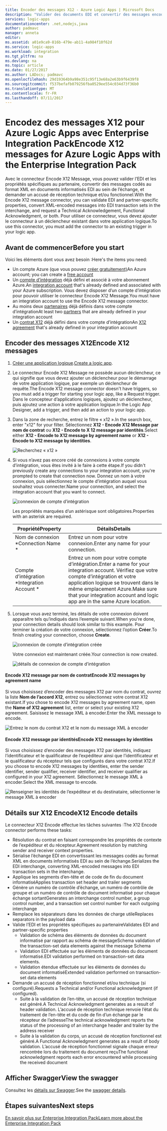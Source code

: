 ```yaml
---
title: Encoder des messages X12 - Azure Logic Apps | Microsoft Docs
description: "Valider des documents EDI et convertir des messages encodés en XML avec l’encodeur de messages X12 dans Enterprise Integration Pack pour Azure Logic Apps"
services: logic-apps
documentationcenter: .net,nodejs,java
author: padmavc
manager: anneta
editor: 
ms.assetid: a01e9ca9-816b-479e-ab11-4a984f10f62d
ms.service: logic-apps
ms.workload: integration
ms.tgt_pltfrm: na
ms.devlang: na
ms.topic: article
ms.date: 01/27/2017
ms.author: LADocs; padmavc
ms.openlocfilehash: 29d19364b9a98e351c95f13e68a2e63b9f6439f8
ms.sourcegitcommit: f537befafb079256fba0529ee554c034d73f36b0
ms.translationtype: MT
ms.contentlocale: fr-FR
ms.lasthandoff: 07/11/2017
---
```

# <a name="encode-x12-messages-for-azure-logic-apps-with-the-enterprise-integration-pack"></a><span data-ttu-id="bb9cf-103">Encodez des messages X12 pour Azure Logic Apps avec Enterprise Integration Pack</span><span class="sxs-lookup"><span data-stu-id="bb9cf-103">Encode X12 messages for Azure Logic Apps with the Enterprise Integration Pack</span></span>

<span data-ttu-id="bb9cf-104">Avec le connecteur Encode X12 Message, vous pouvez valider l’EDI et les propriétés spécifiques au partenaire, convertir des messages codés au format XML en documents informatisés EDI au sein de l’échange, et demander un accusé de réception technique et/ou fonctionnel.</span><span class="sxs-lookup"><span data-stu-id="bb9cf-104">With the Encode X12 message connector, you can validate EDI and partner-specific properties, convert XML-encoded messages into EDI transaction sets in the interchange, and request a Technical Acknowledgement, Functional Acknowledgment, or both.</span></span>
<span data-ttu-id="bb9cf-105">Pour utiliser ce connecteur, vous devez ajouter le connecteur à un déclencheur existant dans votre application logique.</span><span class="sxs-lookup"><span data-stu-id="bb9cf-105">To use this connector, you must add the connector to an existing trigger in your logic app.</span></span>

## <a name="before-you-start"></a><span data-ttu-id="bb9cf-106">Avant de commencer</span><span class="sxs-lookup"><span data-stu-id="bb9cf-106">Before you start</span></span>

<span data-ttu-id="bb9cf-107">Voici les éléments dont vous avez besoin :</span><span class="sxs-lookup"><span data-stu-id="bb9cf-107">Here's the items you need:</span></span>

* <span data-ttu-id="bb9cf-108">Un compte Azure (que vous pouvez [créer gratuitement)](https://azure.microsoft.com/free)</span><span class="sxs-lookup"><span data-stu-id="bb9cf-108">An Azure account; you can create a [free account](https://azure.microsoft.com/free)</span></span>
* <span data-ttu-id="bb9cf-109">Un [compte d’intégration](logic-apps-enterprise-integration-create-integration-account.md) déjà défini et associé à votre abonnement Azure.</span><span class="sxs-lookup"><span data-stu-id="bb9cf-109">An [integration account](logic-apps-enterprise-integration-create-integration-account.md) that's already defined and associated with your Azure subscription.</span></span> <span data-ttu-id="bb9cf-110">Vous devez disposer d’un compte d’intégration pour pouvoir utiliser le connecteur Encode X12 Message.</span><span class="sxs-lookup"><span data-stu-id="bb9cf-110">You must have an integration account to use the Encode X12 message connector.</span></span>
* <span data-ttu-id="bb9cf-111">Au moins deux [partenaires](logic-apps-enterprise-integration-partners.md) déjà définis dans votre compte d’intégration</span><span class="sxs-lookup"><span data-stu-id="bb9cf-111">At least two [partners](logic-apps-enterprise-integration-partners.md) that are already defined in your integration account</span></span>
* <span data-ttu-id="bb9cf-112">Un [contrat X12](logic-apps-enterprise-integration-x12.md) déjà défini dans votre compte d’intégration</span><span class="sxs-lookup"><span data-stu-id="bb9cf-112">An [X12 agreement](logic-apps-enterprise-integration-x12.md) that's already defined in your integration account</span></span>

## <a name="encode-x12-messages"></a><span data-ttu-id="bb9cf-113">Encoder des messages X12</span><span class="sxs-lookup"><span data-stu-id="bb9cf-113">Encode X12 messages</span></span>

1. <span data-ttu-id="bb9cf-114">[Créer une application logique](logic-apps-create-a-logic-app.md).</span><span class="sxs-lookup"><span data-stu-id="bb9cf-114">[Create a logic app](logic-apps-create-a-logic-app.md).</span></span>

2. <span data-ttu-id="bb9cf-115">Le connecteur Encode X12 Message ne possède aucun déclencheur, ce qui signifie que vous devez ajouter un déclencheur pour le démarrage de votre application logique, par exemple un déclencheur de requête.</span><span class="sxs-lookup"><span data-stu-id="bb9cf-115">The Encode X12 message connector doesn't have triggers, so you must add a trigger for starting your logic app, like a Request trigger.</span></span> <span data-ttu-id="bb9cf-116">Dans le concepteur d’applications logiques, ajoutez un déclencheur, puis ajoutez une action à votre application logique.</span><span class="sxs-lookup"><span data-stu-id="bb9cf-116">In the Logic App Designer, add a trigger, and then add an action to your logic app.</span></span>

3.  <span data-ttu-id="bb9cf-117">Dans la zone de recherche, entrez le filtre « x12 ».</span><span class="sxs-lookup"><span data-stu-id="bb9cf-117">In the search box, enter "x12" for your filter.</span></span> <span data-ttu-id="bb9cf-118">Sélectionnez **X12 - Encode X12 Message par nom de contrat** ou **X12 - Encode to X 12 message par identités**.</span><span class="sxs-lookup"><span data-stu-id="bb9cf-118">Select either **X12 - Encode to X12 message by agreement name** or **X12 - Encode to X12 message by identities**.</span></span>
   
    ![Recherchez « x12 »](./media/logic-apps-enterprise-integration-x12-encode/x12decodeimage1.png) 

3. <span data-ttu-id="bb9cf-120">Si vous n’avez pas encore créé de connexions à votre compte d’intégration, vous êtes invité à le faire à cette étape.</span><span class="sxs-lookup"><span data-stu-id="bb9cf-120">If you didn't previously create any connections to your integration account, you're prompted to create that connection now.</span></span> <span data-ttu-id="bb9cf-121">Donnez un nom à votre connexion, puis sélectionnez le compte d’intégration auquel vous souhaitez vous connecter.</span><span class="sxs-lookup"><span data-stu-id="bb9cf-121">Name your connection, and select the integration account that you want to connect.</span></span> 
   
    ![connexion de compte d’intégration](./media/logic-apps-enterprise-integration-x12-encode/x12encodeimage1.png)

    <span data-ttu-id="bb9cf-123">Les propriétés marquées d’un astérisque sont obligatoires.</span><span class="sxs-lookup"><span data-stu-id="bb9cf-123">Properties with an asterisk are required.</span></span>

    | <span data-ttu-id="bb9cf-124">Propriété</span><span class="sxs-lookup"><span data-stu-id="bb9cf-124">Property</span></span> | <span data-ttu-id="bb9cf-125">Détails</span><span class="sxs-lookup"><span data-stu-id="bb9cf-125">Details</span></span> |
    | --- | --- |
    | <span data-ttu-id="bb9cf-126">Nom de connexion *</span><span class="sxs-lookup"><span data-stu-id="bb9cf-126">Connection Name *</span></span> |<span data-ttu-id="bb9cf-127">Entrez un nom pour votre connexion.</span><span class="sxs-lookup"><span data-stu-id="bb9cf-127">Enter any name for your connection.</span></span> |
    | <span data-ttu-id="bb9cf-128">Compte d’intégration *</span><span class="sxs-lookup"><span data-stu-id="bb9cf-128">Integration Account *</span></span> |<span data-ttu-id="bb9cf-129">Entrez un nom pour votre compte d’intégration.</span><span class="sxs-lookup"><span data-stu-id="bb9cf-129">Enter a name for your integration account.</span></span> <span data-ttu-id="bb9cf-130">Vérifiez que votre compte d’intégration et votre application logique se trouvent dans le même emplacement Azure.</span><span class="sxs-lookup"><span data-stu-id="bb9cf-130">Make sure that your integration account and logic app are in the same Azure location.</span></span> |

5.  <span data-ttu-id="bb9cf-131">Lorsque vous avez terminé, les détails de votre connexion doivent apparaître tels qu’indiqués dans l’exemple suivant.</span><span class="sxs-lookup"><span data-stu-id="bb9cf-131">When you're done, your connection details should look similar to this example.</span></span> <span data-ttu-id="bb9cf-132">Pour terminer la création de votre connexion, sélectionnez l’option **Créer**.</span><span class="sxs-lookup"><span data-stu-id="bb9cf-132">To finish creating your connection, choose **Create**.</span></span>

    ![connexion de compte d’intégration créée](./media/logic-apps-enterprise-integration-x12-encode/x12encodeimage2.png)

    <span data-ttu-id="bb9cf-134">Votre connexion est maintenant créée.</span><span class="sxs-lookup"><span data-stu-id="bb9cf-134">Your connection is now created.</span></span>

    ![détails de connexion de compte d’intégration](./media/logic-apps-enterprise-integration-x12-encode/x12encodeimage3.png) 

#### <a name="encode-x12-messages-by-agreement-name"></a><span data-ttu-id="bb9cf-136">Encode X12 message par nom de contrat</span><span class="sxs-lookup"><span data-stu-id="bb9cf-136">Encode X12 messages by agreement name</span></span>

<span data-ttu-id="bb9cf-137">Si vous choisissez d’encoder des messages X12 par nom du contrat, ouvrez la liste **Nom de l’accord X12**, entrez ou sélectionnez votre contrat X12 existant.</span><span class="sxs-lookup"><span data-stu-id="bb9cf-137">If you chose to encode X12 messages by agreement name, open the **Name of X12 agreement** list, enter or select your existing X12 agreement.</span></span> <span data-ttu-id="bb9cf-138">Saisissez le message XML à encoder.</span><span class="sxs-lookup"><span data-stu-id="bb9cf-138">Enter the XML message to encode.</span></span>

![Entrez le nom du contrat X12 et le nom du message XML à encoder](./media/logic-apps-enterprise-integration-x12-encode/x12encodeimage4.png)

#### <a name="encode-x12-messages-by-identities"></a><span data-ttu-id="bb9cf-140">Encode X12 message par identités</span><span class="sxs-lookup"><span data-stu-id="bb9cf-140">Encode X12 messages by identities</span></span>

<span data-ttu-id="bb9cf-141">Si vous choisissez d’encoder des messages X12 par identités, indiquez l’identificateur et le qualificateur de l’expéditeur ainsi que l’identificateur et le qualificateur du récepteur tels que configurés dans votre contrat X12.</span><span class="sxs-lookup"><span data-stu-id="bb9cf-141">If you choose to encode X12 messages by identities, enter the sender identifier, sender qualifier, receiver identifier, and receiver qualifier as configured in your X12 agreement.</span></span> <span data-ttu-id="bb9cf-142">Sélectionnez le message XML à encoder.</span><span class="sxs-lookup"><span data-stu-id="bb9cf-142">Select the XML message to encode.</span></span>
   
![Renseigner les identités de l’expéditeur et du destinataire, sélectionner le message XML à encoder](./media/logic-apps-enterprise-integration-x12-encode/x12encodeimage5.png) 

## <a name="x12-encode-details"></a><span data-ttu-id="bb9cf-144">Détails sur X12 Encode</span><span class="sxs-lookup"><span data-stu-id="bb9cf-144">X12 Encode details</span></span>

<span data-ttu-id="bb9cf-145">Le connecteur X12 Encode effectue les tâches suivantes :</span><span class="sxs-lookup"><span data-stu-id="bb9cf-145">The X12 Encode connector performs these tasks:</span></span>

* <span data-ttu-id="bb9cf-146">Résolution du contrat en faisant correspondre les propriétés de contexte de l’expéditeur et du récepteur.</span><span class="sxs-lookup"><span data-stu-id="bb9cf-146">Agreement resolution by matching sender and receiver context properties.</span></span>
* <span data-ttu-id="bb9cf-147">Sérialise l’échange EDI en convertissant les messages codés au format XML en documents informatisés EDI au sein de l’échange.</span><span class="sxs-lookup"><span data-stu-id="bb9cf-147">Serializes the EDI interchange, converting XML-encoded messages into EDI transaction sets in the interchange.</span></span>
* <span data-ttu-id="bb9cf-148">Applique les segments d’en-tête et de code de fin du document informatisé</span><span class="sxs-lookup"><span data-stu-id="bb9cf-148">Applies transaction set header and trailer segments</span></span>
* <span data-ttu-id="bb9cf-149">Génère un numéro de contrôle d’échange, un numéro de contrôle de groupe et un numéro de contrôle de document informatisé pour chaque échange sortant</span><span class="sxs-lookup"><span data-stu-id="bb9cf-149">Generates an interchange control number, a group control number, and a transaction set control number for each outgoing interchange</span></span>
* <span data-ttu-id="bb9cf-150">Remplace les séparateurs dans les données de charge utile</span><span class="sxs-lookup"><span data-stu-id="bb9cf-150">Replaces separators in the payload data</span></span>
* <span data-ttu-id="bb9cf-151">Valide l’EDI et les propriétés spécifiques au partenaire</span><span class="sxs-lookup"><span data-stu-id="bb9cf-151">Validates EDI and partner-specific properties</span></span>
  * <span data-ttu-id="bb9cf-152">Validation de schéma des éléments de données du document informatisé par rapport au schéma de message</span><span class="sxs-lookup"><span data-stu-id="bb9cf-152">Schema validation of the transaction-set data elements against the message Schema</span></span>
  * <span data-ttu-id="bb9cf-153">Validation EDI effectuée sur les éléments de données du document informatisé.</span><span class="sxs-lookup"><span data-stu-id="bb9cf-153">EDI validation performed on transaction-set data elements.</span></span>
  * <span data-ttu-id="bb9cf-154">Validation étendue effectuée sur les éléments de données du document informatisé</span><span class="sxs-lookup"><span data-stu-id="bb9cf-154">Extended validation performed on transaction-set data elements</span></span>
* <span data-ttu-id="bb9cf-155">Demande un accusé de réception fonctionnel et/ou technique (si configuré).</span><span class="sxs-lookup"><span data-stu-id="bb9cf-155">Requests a Technical and/or Functional acknowledgment (if configured).</span></span>
  * <span data-ttu-id="bb9cf-156">Suite à la validation de l’en-tête, un accusé de réception technique est généré.</span><span class="sxs-lookup"><span data-stu-id="bb9cf-156">A Technical Acknowledgment generates as a result of header validation.</span></span> <span data-ttu-id="bb9cf-157">L’accusé de réception technique renvoie l’état du traitement de l’en-tête et du code de fin d’un échange par le récepteur de l’adresse</span><span class="sxs-lookup"><span data-stu-id="bb9cf-157">The technical acknowledgment reports the status of the processing of an interchange header and trailer by the address receiver</span></span>
  * <span data-ttu-id="bb9cf-158">Suite à la validation du corps, un accusé de réception fonctionnel est généré.</span><span class="sxs-lookup"><span data-stu-id="bb9cf-158">A Functional Acknowledgment generates as a result of body validation.</span></span> <span data-ttu-id="bb9cf-159">L’accusé de réception fonctionnel signale chaque erreur rencontrée lors du traitement du document reçu</span><span class="sxs-lookup"><span data-stu-id="bb9cf-159">The functional acknowledgment reports each error encountered while processing the received document</span></span>

## <a name="view-the-swagger"></a><span data-ttu-id="bb9cf-160">Afficher Swagger</span><span class="sxs-lookup"><span data-stu-id="bb9cf-160">View the swagger</span></span>
<span data-ttu-id="bb9cf-161">Consultez les [détails sur Swagger](/connectors/x12/).</span><span class="sxs-lookup"><span data-stu-id="bb9cf-161">See the [swagger details](/connectors/x12/).</span></span> 

## <a name="next-steps"></a><span data-ttu-id="bb9cf-162">Étapes suivantes</span><span class="sxs-lookup"><span data-stu-id="bb9cf-162">Next steps</span></span>
[<span data-ttu-id="bb9cf-163">En savoir plus sur Enterprise Integration Pack</span><span class="sxs-lookup"><span data-stu-id="bb9cf-163">Learn more about the Enterprise Integration Pack</span></span>](logic-apps-enterprise-integration-overview.md "Découvrez Enterprise Integration Pack") 

